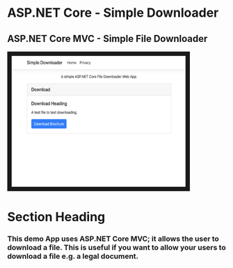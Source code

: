 # ASP.NET Core - Simple Downloader

## ASP.NET Core MVC - Simple File Downloader

<!-- Home Page : https://site.com/ -->
 

<p><img src="./docs/images/home.png"
alt="ASP.NET Core MVC - Simple Stripe eShop Demo" width="400" height="300" border="10" /></p>

# Section Heading

### This demo App uses ASP.NET Core MVC; it allows the user to download a file.  This is useful if you want to allow your users to download a file e.g. a legal document.



